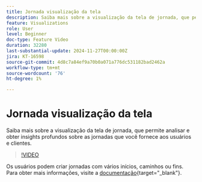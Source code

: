 ```yaml
---
title: Jornada visualização da tela
description: Saiba mais sobre a visualização da tela de jornada, que permite analisar e obter insights profundos sobre as jornadas que você fornece aos usuários e clientes.
feature: Visualizations
role: User
level: Beginner
doc-type: Feature Video
duration: 32280
last-substantial-update: 2024-11-27T00:00:00Z
jira: KT-16598
source-git-commit: 4d8c7a84ef9a70b0a071a776dc531182bad2462a
workflow-type: tm+mt
source-wordcount: '76'
ht-degree: 1%

---
```



# Jornada visualização da tela

Saiba mais sobre a visualização da tela de jornada, que permite analisar e obter insights profundos sobre as jornadas que você fornece aos usuários e clientes.

>[!VIDEO](https://video.tv.adobe.com/v/3440631/?learn=on&captions=por_br)

Os usuários podem criar jornadas com vários inícios, caminhos ou fins. Para obter mais informações, visite a [documentação](https://experienceleague.adobe.com/pt-br/docs/analytics-platform/using/cja-workspace/visualizations/journey-canvas/journey-canvas){target="_blank"}.